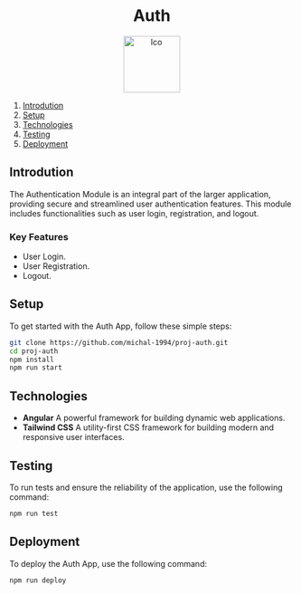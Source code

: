 # <div align="center">Auth</div>

<div align="center">
  <img src="/src/favicon.ico" alt="Ico" title="Ico" style="height: 100px;">
</div>

1. [Introdution](#introdution)
2. [Setup](#setup)
3. [Technologies](#technologies)
4. [Testing](#testing)
5. [Deployment](#deployment)

## Introdution

The Authentication Module is an integral part of the larger application, providing secure and streamlined user authentication features. This module includes functionalities such as user login, registration, and logout.

### Key Features

-  User Login.
-  User Registration.
-  Logout.

## Setup

To get started with the Auth App, follow these simple steps:

```bash
git clone https://github.com/michal-1994/proj-auth.git
cd proj-auth
npm install
npm run start
```

## Technologies

-   **Angular** A powerful framework for building dynamic web applications.
-   **Tailwind CSS** A utility-first CSS framework for building modern and responsive user interfaces.

## Testing

To run tests and ensure the reliability of the application, use the following command:

```bash
npm run test
```

## Deployment

To deploy the Auth App, use the following command:

```bash
npm run deploy
```
